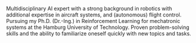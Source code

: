 Multidisciplinary AI expert with a strong background in robotics with additional expertise in aircraft systems, and (autonomous) flight control. Pursuing my Ph.D. (Dr.-Ing.) in Reinforcement Learning for mechatronic systems at the Hamburg University of Technology. Proven problem-solving skills and the ability to familiarize oneself quickly with new topics and tasks.
